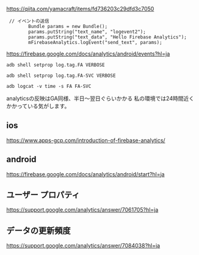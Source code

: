 https://qiita.com/yamacraft/items/fd736203c29dfd3c7050
```
 // イベントの送信
        Bundle params = new Bundle();
        params.putString("text_name", "logevent2");
        params.putString("text_data", "Hello Firebase Analytics");
        mFirebaseAnalytics.logEvent("send_text", params);
```

https://firebase.google.com/docs/analytics/android/events?hl=ja

```
adb shell setprop log.tag.FA VERBOSE

adb shell setprop log.tag.FA-SVC VERBOSE

adb logcat -v time -s FA FA-SVC
```
analyticsの反映はGA同様、半日〜翌日ぐらいかかる
私の環境では24時間近くかかっている気がします。
## ios 
https://www.apps-gcp.com/introduction-of-firebase-analytics/


## android
https://firebase.google.com/docs/analytics/android/start?hl=ja

## ユーザー プロパティ
https://support.google.com/analytics/answer/7061705?hl=ja

## データの更新頻度
https://support.google.com/analytics/answer/7084038?hl=ja

